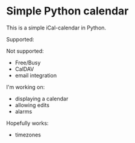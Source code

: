 Simple Python calendar
======================

This is a simple iCal-calendar in Python.

Supported:

Not supported:

- Free/Busy
- CalDAV
- email integration

I'm working on:

- displaying a calendar
- allowing edits
- alarms

Hopefully works:

- timezones
